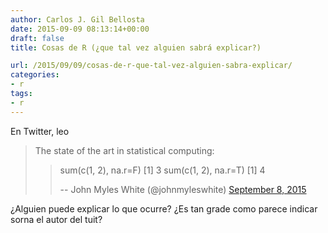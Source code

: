 ```yaml
---
author: Carlos J. Gil Bellosta
date: 2015-09-09 08:13:14+00:00
draft: false
title: Cosas de R (¿que tal vez alguien sabrá explicar?)

url: /2015/09/09/cosas-de-r-que-tal-vez-alguien-sabra-explicar/
categories:
- r
tags:
- r
---
```


En Twitter, leo



<blockquote>The state of the art in statistical computing:

> sum(c(1, 2), na.r=F)
[1] 3
> sum(c(1, 2), na.r=T)
[1] 4
>
> -- John Myles White (@johnmyleswhite) [September 8, 2015](https://twitter.com/johnmyleswhite/status/641311405296230400)</blockquote>




¿Alguien puede explicar lo que ocurre? ¿Es tan grade como parece indicar sorna el autor del tuit?
